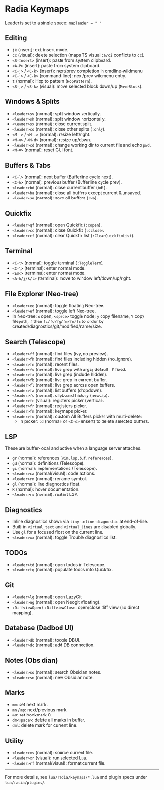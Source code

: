 # Radia Keymaps

Leader is set to a single space: `mapleader = " "`.

## Editing
- `jk` (insert): exit insert mode.
- `cc` (visual): delete selection (maps TS visual `ca/ci` conflicts to `cc`).
- `<S-Insert>` (insert): paste from system clipboard.
- `<A-P>` (insert): paste from system clipboard.
- `<C-j>` / `<C-k>` (insert): next/prev completion in cmdline-wildmenu.
- `<C-j>` / `<C-k>` (command-line): next/prev wildmenu entry.
- `t` (normal): Hop to pattern (`HopPattern`).
- `<S-j>` / `<S-k>` (visual): move selected block down/up (`MoveBlock`).

## Windows & Splits
- `<leader>sv` (normal): split window vertically.
- `<leader>sh` (normal): split window horizontally.
- `<leader>sx` (normal): close current split.
- `<leader>co` (normal): close other splits (`:only`).
- `<M-,>` / `<M-.>` (normal): resize left/right.
- `<M-u>` / `<M-d>` (normal): resize up/down.
- `<leader>cd` (normal): change working dir to current file and echo `pwd`.
- `<M-0>` (normal): reset GUI font.

## Buffers & Tabs
- `<C-l>` (normal): next buffer (Bufferline cycle next).
- `<C-h>` (normal): previous buffer (Bufferline cycle prev).
- `<leader>bd` (normal): close current buffer (`bd!`).
- `<leader>ba` (normal): close all buffers except current & unsaved.
- `<leader>sa` (normal): save all buffers (`:wa`).

## Quickfix
- `<leader>qf` (normal): open Quickfix (`:copen`).
- `<leader>cc` (normal): close Quickfix (`:cclose`).
- `<leader>cf` (normal): clear Quickfix list (`:ClearQuickfixList`).

## Terminal
- `<C-t>` (normal): toggle terminal (`:ToggleTerm`).
- `<C-\>` (terminal): enter normal mode.
- `<Esc>` (terminal): enter normal mode.
- `<A-h/j/k/l>` (terminal): move to window left/down/up/right.

## File Explorer (Neo-tree)
- `<leader>ee` (normal): toggle floating Neo-tree.
- `<leader>ef` (normal): toggle left Neo-tree.
- In Neo-tree: `o` open, `<space>` toggle node; `y` copy filename, `Y` copy filepath; `f` then `fc/fd/fg/fm/fn/fs` to order by created/diagnostics/git/modified/name/size.

## Search (Telescope)
- `<leader>ff` (normal): find files (ivy, no preview).
- `<leader>fh` (normal): find files including hidden (no_ignore).
- `<leader>fn` (normal): recent files.
- `<leader>fs` (normal): live grep with args; default `-F` fixed.
- `<leader>fx` (normal): live grep (include hidden).
- `<leader>fb` (normal): live grep in current buffer.
- `<leader>fl` (normal): live grep across open buffers.
- `<leader>fa` (normal): list buffers (dropdown).
- `<leader>fc` (normal): clipboard history (neoclip).
- `<leader>fc` (visual): registers picker (vertical).
- `<leader>fr` (normal): registers picker.
- `<leader>fm` (normal): keymaps picker.
- `<leader>fu` (normal): custom All Buffers picker with multi-delete:
  - In picker: `dd` (normal) or `<C-d>` (insert) to delete selected buffers.

## LSP
These are buffer-local and active when a language server attaches.
- `gr` (normal): references (`vim.lsp.buf.references`).
- `gd` (normal): definitions (Telescope).
- `gi` (normal): implementations (Telescope).
- `<leader>ca` (normal/visual): code actions.
- `<leader>rn` (normal): rename symbol.
- `gl` (normal): line diagnostics float.
- `K` (normal): hover documentation.
- `<leader>rs` (normal): restart LSP.

## Diagnostics
- Inline diagnostics shown via `tiny-inline-diagnostic` at end-of-line.
- Built-in `virtual_text` and `virtual_lines` are disabled globally.
- Use `gl` for a focused float on the current line.
- `<leader>xx` (normal): toggle Trouble diagnostics list.

## TODOs
- `<leader>td` (normal): open todos in Telescope.
- `<leader>tq` (normal): populate todos into Quickfix.

## Git
- `<leader>lg` (normal): open LazyGit.
- `<leader>ng` (normal): open Neogit (floating).
- `:DiffviewOpen` / `:DiffviewClose`: open/close diff view (no direct mapping).

## Database (Dadbod UI)
- `<leader>db` (normal): toggle DBUI.
- `<leader>dc` (normal): add DB connection.

## Notes (Obsidian)
- `<leader>so` (normal): search Obsidian notes.
- `<leader>sn` (normal): new Obsidian note.

## Marks
- `mm`: set next mark.
- `mn` / `mp`: next/previous mark.
- `m0`: set bookmark 0.
- `dm<space>`: delete all marks in buffer.
- `dml`: delete mark for current line.

## Utility
- `<leader>xs` (normal): source current file.
- `<leader>xr` (visual): run selected Lua.
- `<leader>rf` (normal/visual): format current file.

---
For more details, see `lua/radia/keymaps/*.lua` and plugin specs under `lua/radia/plugins/`.